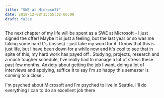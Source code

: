 ```yaml
---
title: "SWE at Microsoft"
date: 2018-12-08T15:55:32-06:00
draft: false
---
```


The next chapter of my life will be spent as a SWE at Microsoft - I just signed the offer! Maybe it is just a feeling, but the last year or so was me taking some hard L's (losses) - just take my word for it. I know that this is just life, but I have been down for a while now and it's cool to see that in spite of this, my hard work has payed off . Studying, projects, research and a much tougher schedule, I've really had to manage a lot of stress these past few months. Anxiety about getting the job I want, doing a lot of interviews and applying, suffice it to say I'm *so* happy this semester is coming to a close .


I'm psyched about Microsoft and I'm psyched to live in Seattle. I'll do everything I can to do an excellent job there
